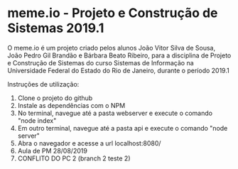 # meme.io - Projeto e Construção de Sistemas 2019.1

O meme.io é um projeto criado pelos alunos João Vitor Silva de Sousa, João Pedro Gil Brandão e Bárbara Beato Ribeiro, para a disciplina de Projeto e Construção de Sistemas do curso Sistemas de Informação na Universidade Federal do Estado do Rio de Janeiro, durante o período 2019.1

Instruções de utilização:
1. Clone o projeto do github
2. Instale as dependências com o NPM
3. No terminal, navegue até a pasta webserver e execute o comando "node index"
4. Em outro terminal, navegue até a pasta api e execute o comando "node server"
5. Abra o navegador e acesse a url localhost:8080/
6. Aula de PM 28/08/2019
7. CONFLITO DO PC 2 (branch 2 teste 2)